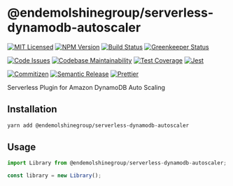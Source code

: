# @endemolshinegroup/serverless-dynamodb-autoscaler

[![MIT Licensed][icon-license]][link-license]
[![NPM Version][icon-npm]][link-npm]
[![Build Status][icon-ci]][link-ci]
[![Greenkeeper Status][icon-greenkeeper]][link-greenkeeper]

[![Code Issues][icon-issues]][link-issues]
[![Codebase Maintainability][icon-maintainability]][link-maintainability]
[![Test Coverage][icon-coverage]][link-coverage]
[![Jest][icon-jest]][link-jest]

[![Commitizen][icon-commitizen]][link-commitizen]
[![Semantic Release][icon-semantic-release]][link-semantic-release]
[![Prettier][icon-prettier]][link-prettier]

Serverless Plugin for Amazon DynamoDB Auto Scaling

## Installation

```bash
yarn add @endemolshinegroup/serverless-dynamodb-autoscaler
```

## Usage

```typescript
import Library from @endemolshinegroup/serverless-dynamodb-autoscaler;

const library = new Library();
```

[icon-license]: https://img.shields.io/github/license/EndemolShineGroup/serverless-dynamodb-autoscaler.svg?longCache=true&style=flat-square
[link-license]: LICENSE
[icon-npm]: https://img.shields.io/npm/v/@endemolshinegroup/serverless-dynamodb-autoscaler.svg?longCache=true&style=flat-square
[link-npm]: https://www.npmjs.com/package/@endemolshinegroup/serverless-dynamodb-autoscaler
[icon-ci]: https://img.shields.io/travis/com/EndemolShineGroup/serverless-dynamodb-autoscaler.svg?longCache=true&style=flat-square
[link-ci]: https://travis-ci.com/EndemolShineGroup/serverless-dynamodb-autoscaler
[icon-greenkeeper]: https://img.shields.io/badge/greenkeeper-enabled-brightgreen.svg?longCache=true&style=flat-square
[link-greenkeeper]: https://greenkeeper.io/

[icon-issues]: https://img.shields.io/codeclimate/issues/EndemolShineGroup/serverless-dynamodb-autoscaler.svg?longCache=true&style=flat-square
[link-issues]: https://codeclimate.com/github/EndemolShineGroup/serverless-dynamodb-autoscaler/issues
[icon-maintainability]: https://img.shields.io/codeclimate/maintainability/EndemolShineGroup/serverless-dynamodb-autoscaler.svg?longCache=true&style=flat-square
[link-maintainability]: https://codeclimate.com/github/EndemolShineGroup/serverless-dynamodb-autoscaler
[icon-coverage]: https://img.shields.io/codecov/c/github/EndemolShineGroup/serverless-dynamodb-autoscaler/develop.svg?longCache=true&style=flat-square
[link-coverage]: https://codecov.io/gh/EndemolShineGroup/serverless-dynamodb-autoscaler

[icon-jest]: https://img.shields.io/badge/tested_with-jest-99424f.svg?longCache=true&style=flat-square
[link-jest]: https://jestjs.io/

[icon-commitizen]: https://img.shields.io/badge/commitizen-friendly-brightgreen.svg?longCache=true&style=flat-square
[link-commitizen]: http://commitizen.github.io/cz-cli/
[icon-semantic-release]: https://img.shields.io/badge/%20%20%F0%9F%93%A6%F0%9F%9A%80-semantic--release-e10079.svg?longCache=true&style=flat-square
[link-semantic-release]: https://semantic-release.gitbooks.io/semantic-release/
[icon-prettier]: https://img.shields.io/badge/code_style-prettier-ff69b4.svg?longCache=true&style=flat-square
[link-prettier]: https://prettier.io/


